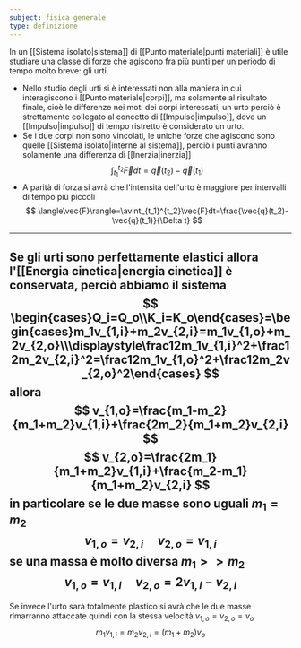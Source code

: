 ```yaml
---
subject: fisica generale
type: definizione
---
```

In un [[Sistema isolato|sistema]] di [[Punto materiale|punti materiali]] è utile studiare una classe di forze che agiscono fra più punti per un periodo di tempo molto breve: gli urti.
* Nello studio degli urti si è interessati non alla maniera in cui interagiscono i [[Punto materiale|corpi]], ma solamente al risultato finale, cioè le differenze nei moti dei corpi interessati, un urto perciò è strettamente collegato al concetto di [[Impulso|impulso]], dove un [[Impulso|impulso]] di tempo ristretto è considerato un urto.
* Se i due corpi non sono vincolati, le uniche forze che agiscono sono quelle [[Sistema isolato|interne al sistema]], perciò i punti avranno solamente una differenza di [[Inerzia|inerzia]]
$$
\int_{t_1}^{t_2}\vec{F}dt=\vec{q}(t_2)-\vec{q}(t_1)
$$
* A parità di forza si avrà che l'intensità dell'urto è maggiore per intervalli di tempo più piccoli
$$
\langle\vec{F}\rangle=\avint_{t_1}^{t_2}\vec{F}dt=\frac{\vec{q}(t_2)-\vec{q}(t_1)}{\Delta t}
$$
---
Se gli urti sono perfettamente elastici allora l'[[Energia cinetica|energia cinetica]] è conservata, perciò abbiamo il sistema
$$
\begin{cases}Q_i=Q_o\\K_i=K_o\end{cases}=\begin{cases}m_1v_{1,i}+m_2v_{2,i}=m_1v_{1,o}+m_2v_{2,o}\\\displaystyle\frac12m_1v_{1,i}^2+\frac12m_2v_{2,i}^2=\frac12m_1v_{1,o}^2+\frac12m_2v_{2,o}^2\end{cases}
$$
allora
$$
v_{1,o}=\frac{m_1-m_2}{m_1+m_2}v_{1,i}+\frac{2m_2}{m_1+m_2}v_{2,i}
$$
$$
v_{2,o}=\frac{2m_1}{m_1+m_2}v_{1,i}+\frac{m_2-m_1}{m_1+m_2}v_{2,i}
$$
in particolare se le due masse sono uguali $m_1=m_2$
$$
v_{1,o}=v_{2,i}\quad v_{2,o}=v_{1,i}
$$
se una massa è molto diversa $m_1>>m_2$
$$
v_{1,o}=v_{1,i}\quad v_{2,o}=2v_{1,i}-v_{2,i}
$$
---
Se invece l'urto sarà totalmente plastico si avrà che le due masse rimarranno attaccate quindi con la stessa velocità $v_{1,o}=v_{2,o}=v_o$
$$
m_1v_{1,i}=m_2v_{2,i}=(m_1+m_2)v_o
$$